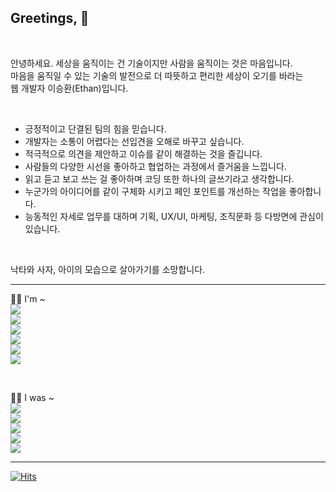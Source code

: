 ## Greetings, 👋
<br/>

안녕하세요. 세상을 움직이는 건 기술이지만 사람을 움직이는 것은 마음입니다.<br/>
마음을 움직일 수 있는 기술의 발전으로 더 따뜻하고 편리한 세상이 오기를 바라는<br/>
웹 개발자 이승환(Ethan)입니다.<br/>

<br/>

- 긍정적이고 단결된 팀의 힘을 믿습니다.
- 개발자는 소통이 어렵다는 선입견을 오해로 바꾸고 싶습니다.
- 적극적으로 의견을 제안하고 이슈를 같이 해결하는 것을 즐깁니다.
- 사람들의 다양한 시선을 좋아하고 협업하는 과정에서 즐거움을 느낍니다.
- 읽고 듣고 보고 쓰는 걸 좋아하며 코딩 또한 하나의 글쓰기라고 생각합니다.
- 누군가의 아이디어를 같이 구체화 시키고 페인 포인트를 개선하는 작업을 좋아합니다.
- 능동적인 자세로 업무를 대하며 기획, UX/UI, 마케팅, 조직문화 등 다방면에 관심이 있습니다.

<br/>

낙타와 사자, 아이의 모습으로 살아가기를 소망합니다.<br/>

---

💁‍♂️ I'm ~<br/>
<img src='https://img.shields.io/badge/2023.11 ~ -✍️ 글또 9기-B0926A'/>  
<img src='https://img.shields.io/badge/2023.11 ~ -🤿 프론트엔드 다이빙 클럽-164863'/>  
<img src='https://img.shields.io/badge/2023.04 ~ -🎄 개인 블로그 Weezip-2f5d62'/>  
<img src='https://img.shields.io/badge/2021.06 ~ -📚 영화 및 독서모임 북이영화-363062'/>  
<img src='https://img.shields.io/badge/2021.03 ~ -🚀 자기계발 모임 미라클버즈-EF4040'/>  
<img src='https://img.shields.io/badge/2021.03 ~ -🏴 클럽하우스 음악 모임 검치단-0f0f0f'/>  

<br/>

🙆‍♂️ I was ~<br/>
<img src='https://img.shields.io/badge/2023.11-letter me V2-453321'/>  
<img src='https://img.shields.io/badge/2023.11-chrome blogmark for frontend-C3ACD0'/>  
<img src='https://img.shields.io/badge/2023.10-gatsby source notion feely-190482'/>  
<img src='https://img.shields.io/badge/2022.08-letter me V1(name me)-453321'/>  
<img src='https://img.shields.io/badge/2020.07 ~ 2020.12-넥슨 게임 바람의 나라 커뮤니티 도톨 V1-B2533E'/>  

---

[![Hits](https://hits.seeyoufarm.com/api/count/incr/badge.svg?url=https%3A%2F%2Fgithub.com%2Fdearlsh94%2Fhit-counter&count_bg=%235E8B7E&title_bg=%232F5D62&icon=&icon_color=%235E8B7E&title=hits&edge_flat=false)](https://hits.seeyoufarm.com)

